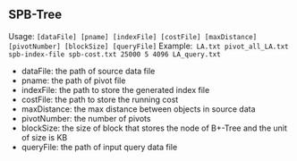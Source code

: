 ## SPB-Tree
Usage: `[dataFile] [pname] [indexFile] [costFile] [maxDistance] [pivotNumber] [blockSize] [queryFile]`
Example:` LA.txt pivot_all_LA.txt spb-index-file spb-cost.txt 25000 5 4096 LA_query.txt`
- dataFile: the path of source data file
- pname: the path of pivot file
- indexFile: the path to store the generated index file
- costFile: the path to store the running cost
- maxDistance: the max distance between objects in source data
- pivotNumber: the number of pivots
- blockSize: the size of block that stores the node of B+-Tree and the unit of size is KB
- queryFile: the path of input query data file